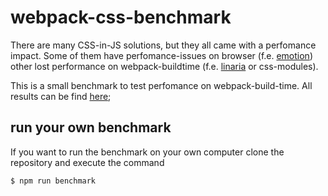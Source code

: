 # webpack-css-benchmark

There are many CSS-in-JS solutions, but they all came with a perfomance impact. Some of them have perfomance-issues on browser (f.e. [emotion](https://emotion.sh)) other lost performance on webpack-buildtime (f.e. [linaria](https://linaria.now.sh) or css-modules). 

This is a small benchmark to test perfomance on webpack-build-time. All results can be find [here](benchmark.md);

## run your own benchmark
If you want to run the benchmark on your own computer clone the repository and execute the command
```
$ npm run benchmark
```
